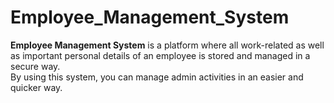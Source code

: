 # Employee_Management_System

<strong>Employee Management System</strong> is a platform where all work-related as well as important personal details of an employee is stored and managed in a secure way.<br>
By using this system, you can manage admin activities in an easier and quicker way.
